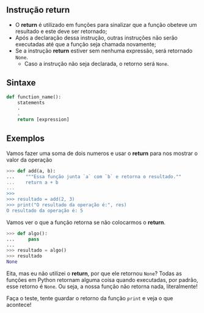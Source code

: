 ## Instrução return


- O **return** é utilizado em funções para sinalizar que a função obeteve um resultado e este deve ser retornado;
- Após a declaração dessa instrução, outras instruções não serão executadas até que a função seja chamada novamente;
- Se a instrução **return** estiver sem nenhuma expressão, será retornado `None`.
    * Caso a instrução não seja declarada, o retorno será `None`.


## Sintaxe

```python
def function_name():
    statements
    .
    .
    return [expression]
```

## Exemplos

Vamos fazer uma soma de dois numeros e usar o **return** para nos mostrar o valor da operação

```python
>>> def add(a, b): 
...    """Essa função junta `a` com `b` e retorna o resultado.""
...    return a + b 
...
>>>
>>> resultado = add(2, 3) 
>>> print("O resultado da operação é:", res)
O resultado da operação é: 5
```

Vamos ver o que a função retorna se não colocarmos o **return**.
```python
>>> def algo():
...     pass
...
>>> resultado = algo()
>>> resultado
None
```
Eita, mas eu não utilizei o **return**, por que ele retornou `None`?
Todas as funções em Python retornam alguma coisa quando executadas, por padrão, esse retorno é `None`.
Ou seja, a nossa função não retorna nada, literalmente!

Faça o teste, tente guardar o retorno da função `print` e veja o que acontece!

